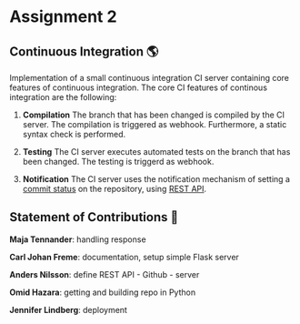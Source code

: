 # Assignment 2

## Continuous Integration :earth_americas:

Implementation of a small continuous integration CI server containing core features of continuous integration. The core CI features of continous integration are the following: 

1. **Compilation**
The branch that has been changed is compiled by the CI server. The compilation is triggered as webhook. Furthermore, a static syntax check is performed.

2. **Testing**
The CI server executes automated tests on the branch that has been changed. The testing is triggerd as webhook. 

3. **Notification**
The CI server uses the notification mechanism of setting a [commit status](https://docs.github.com/en/github/collaborating-with-issues-and-pull-requests/about-status-checks) on the repository, using [REST API](https://docs.github.com/en/rest/reference/repos#statuses).


## Statement of Contributions :thought_balloon:

**Maja Tennander**: handling response

**Carl Johan Freme**: documentation, setup simple Flask server

**Anders Nilsson**: define REST API - Github - server

**Omid Hazara**: getting and building repo in Python

**Jennifer Lindberg**: deployment
